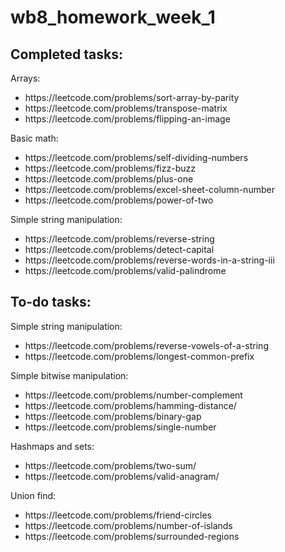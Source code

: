 # wb8_homework_week_1

<h2>Completed tasks:</h2>

Arrays:
<ul>
  <li>https://leetcode.com/problems/sort-array-by-parity</li>
  <li>https://leetcode.com/problems/transpose-matrix</li>
  <li>https://leetcode.com/problems/flipping-an-image</li>
</ul>

Basic math:
<ul>
<li>https://leetcode.com/problems/self-dividing-numbers</li>
<li>https://leetcode.com/problems/fizz-buzz</li>
<li>https://leetcode.com/problems/plus-one</li>
<li>https://leetcode.com/problems/excel-sheet-column-number</li>
<li>https://leetcode.com/problems/power-of-two</li>
</ul>

Simple string manipulation:
<ul>
<li>https://leetcode.com/problems/reverse-string</li>
<li>https://leetcode.com/problems/detect-capital</li>
<li>https://leetcode.com/problems/reverse-words-in-a-string-iii</li>
<li>https://leetcode.com/problems/valid-palindrome</li>
</ul>

<h2>To-do tasks:</h2>

Simple string manipulation:
<ul>
<li>https://leetcode.com/problems/reverse-vowels-of-a-string</li>
<li>https://leetcode.com/problems/longest-common-prefix</li>
</ul>

Simple bitwise manipulation:
<ul>
<li>https://leetcode.com/problems/number-complement</li>
<li>https://leetcode.com/problems/hamming-distance/</li>
<li>https://leetcode.com/problems/binary-gap</li>
<li>https://leetcode.com/problems/single-number</li>
</ul>

Hashmaps and sets:
<ul>
<li>https://leetcode.com/problems/two-sum/</li>
<li>https://leetcode.com/problems/valid-anagram/</li>
</ul>

Union find:
<ul>
<li>https://leetcode.com/problems/friend-circles</li>
<li>https://leetcode.com/problems/number-of-islands</li>
<li>https://leetcode.com/problems/surrounded-regions</li>
</ul>  
